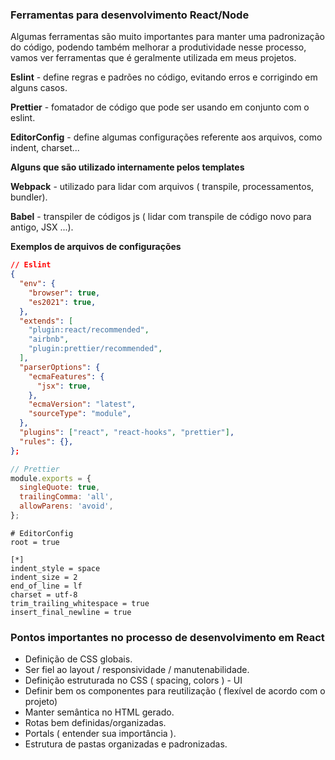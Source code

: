 ### Ferramentas para desenvolvimento React/Node

Algumas ferramentas são muito importantes para manter uma padronização do código, podendo também melhorar a produtividade nesse processo, vamos ver ferramentas que é geralmente utilizada em meus projetos.

**Eslint** - define regras e padrões no código, evitando erros e corrigindo em alguns casos.

**Prettier** - fomatador de código que pode ser usando em conjunto com o eslint.

**EditorConfig** - define algumas configurações referente aos arquivos, como indent, charset...

**Alguns que são utilizado internamente pelos templates**

**Webpack** - utilizado para lidar com arquivos ( transpile, processamentos, bundler).

**Babel** - transpiler de códigos js ( lidar com transpile de código novo para antigo, JSX ...).

**Exemplos de arquivos de configurações**

```json
// Eslint
{
  "env": {
    "browser": true,
    "es2021": true,
  },
  "extends": [
    "plugin:react/recommended",
    "airbnb",
    "plugin:prettier/recommended",
  ],
  "parserOptions": {
    "ecmaFeatures": {
      "jsx": true,
    },
    "ecmaVersion": "latest",
    "sourceType": "module",
  },
  "plugins": ["react", "react-hooks", "prettier"],
  "rules": {},
};
```

```js
// Prettier
module.exports = {
  singleQuote: true,
  trailingComma: 'all',
  allowParens: 'avoid',
};
```

```
# EditorConfig
root = true

[*]
indent_style = space
indent_size = 2
end_of_line = lf
charset = utf-8
trim_trailing_whitespace = true
insert_final_newline = true
```

### Pontos importantes no processo de desenvolvimento em React

- Definição de CSS globais.
- Ser fiel ao layout / responsividade / manutenabilidade.
- Definição estruturada no CSS ( spacing, colors ) - UI
- Definir bem os componentes para reutilização ( flexível de acordo com o projeto)
- Manter semântica no HTML gerado.
- Rotas bem definidas/organizadas.
- Portals ( entender sua importância ).
- Estrutura de pastas organizadas e padronizadas.
